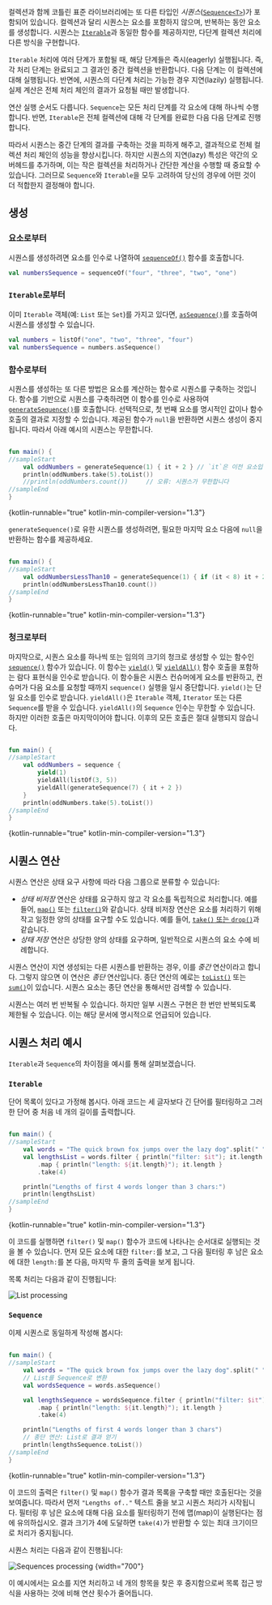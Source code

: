 [//]: # (title: 시퀀스)

컬렉션과 함께 코틀린 표준 라이브러리에는 또 다른 타입인 _시퀀스_([`Sequence<T>`](https://kotlinlang.org/api/latest/jvm/stdlib/kotlin.sequences/-sequence/index.html))가 포함되어 있습니다.
컬렉션과 달리 시퀀스는 요소를 포함하지 않으며, 반복하는 동안 요소를 생성합니다.
시퀀스는 [`Iterable`](https://kotlinlang.org/api/latest/jvm/stdlib/kotlin.collections/-iterable/index.html)과 동일한 함수를 제공하지만, 다단계 컬렉션 처리에 다른 방식을 구현합니다.

`Iterable` 처리에 여러 단계가 포함될 때, 해당 단계들은 즉시(eagerly) 실행됩니다. 즉, 각 처리 단계는 완료되고 그 결과인 중간 컬렉션을 반환합니다. 다음 단계는 이 컬렉션에 대해 실행됩니다. 반면에, 시퀀스의 다단계 처리는 가능한 경우 지연(lazily) 실행됩니다. 실제 계산은 전체 처리 체인의 결과가 요청될 때만 발생합니다.

연산 실행 순서도 다릅니다. `Sequence`는 모든 처리 단계를 각 요소에 대해 하나씩 수행합니다. 반면, `Iterable`은 전체 컬렉션에 대해 각 단계를 완료한 다음 다음 단계로 진행합니다.

따라서 시퀀스는 중간 단계의 결과를 구축하는 것을 피하게 해주고, 결과적으로 전체 컬렉션 처리 체인의 성능을 향상시킵니다. 하지만 시퀀스의 지연(lazy) 특성은 약간의 오버헤드를 추가하며, 이는 작은 컬렉션을 처리하거나 간단한 계산을 수행할 때 중요할 수 있습니다. 그러므로 `Sequence`와 `Iterable`을 모두 고려하여 당신의 경우에 어떤 것이 더 적합한지 결정해야 합니다.

## 생성

### 요소로부터

시퀀스를 생성하려면 요소를 인수로 나열하여 [`sequenceOf()`](https://kotlinlang.org/api/latest/jvm/stdlib/kotlin.sequences/sequence-of.html) 함수를 호출합니다.

```kotlin
val numbersSequence = sequenceOf("four", "three", "two", "one")
```

### `Iterable`로부터

이미 `Iterable` 객체(예: `List` 또는 `Set`)를 가지고 있다면, [`asSequence()`](https://kotlinlang.org/api/latest/jvm/stdlib/kotlin.collections/as-sequence.html)를 호출하여 시퀀스를 생성할 수 있습니다.

```kotlin
val numbers = listOf("one", "two", "three", "four")
val numbersSequence = numbers.asSequence()

```

### 함수로부터

시퀀스를 생성하는 또 다른 방법은 요소를 계산하는 함수로 시퀀스를 구축하는 것입니다.
함수를 기반으로 시퀀스를 구축하려면 이 함수를 인수로 사용하여 [`generateSequence()`](https://kotlinlang.org/api/latest/jvm/stdlib/kotlin.sequences/generate-sequence.html)를 호출합니다. 선택적으로, 첫 번째 요소를 명시적인 값이나 함수 호출의 결과로 지정할 수 있습니다.
제공된 함수가 `null`을 반환하면 시퀀스 생성이 중지됩니다. 따라서 아래 예시의 시퀀스는 무한합니다.

```kotlin

fun main() {
//sampleStart
    val oddNumbers = generateSequence(1) { it + 2 } // `it`은 이전 요소입니다
    println(oddNumbers.take(5).toList())
    //println(oddNumbers.count())     // 오류: 시퀀스가 무한합니다
//sampleEnd
}
```
{kotlin-runnable="true" kotlin-min-compiler-version="1.3"}

`generateSequence()`로 유한 시퀀스를 생성하려면, 필요한 마지막 요소 다음에 `null`을 반환하는 함수를 제공하세요.

```kotlin

fun main() {
//sampleStart
    val oddNumbersLessThan10 = generateSequence(1) { if (it < 8) it + 2 else null }
    println(oddNumbersLessThan10.count())
//sampleEnd
}
```
{kotlin-runnable="true" kotlin-min-compiler-version="1.3"}

### 청크로부터

마지막으로, 시퀀스 요소를 하나씩 또는 임의의 크기의 청크로 생성할 수 있는 함수인 [`sequence()`](https://kotlinlang.org/api/latest/jvm/stdlib/kotlin.sequences/sequence.html) 함수가 있습니다.
이 함수는 [`yield()`](https://kotlinlang.org/api/latest/jvm/stdlib/kotlin.sequences/-sequence-scope/yield.html) 및 [`yieldAll()`](https://kotlinlang.org/api/latest/jvm/stdlib/kotlin.sequences/-sequence-scope/yield-all.html) 함수 호출을 포함하는 람다 표현식을 인수로 받습니다.
이 함수들은 시퀀스 컨슈머에게 요소를 반환하고, 컨슈머가 다음 요소를 요청할 때까지 `sequence()` 실행을 일시 중단합니다. `yield()`는 단일 요소를 인수로 받습니다. `yieldAll()`은 `Iterable` 객체, `Iterator` 또는 다른 `Sequence`를 받을 수 있습니다. `yieldAll()`의 `Sequence` 인수는 무한할 수 있습니다. 하지만 이러한 호출은 마지막이어야 합니다. 이후의 모든 호출은 절대 실행되지 않습니다.

```kotlin

fun main() {
//sampleStart
    val oddNumbers = sequence {
        yield(1)
        yieldAll(listOf(3, 5))
        yieldAll(generateSequence(7) { it + 2 })
    }
    println(oddNumbers.take(5).toList())
//sampleEnd
}
```
{kotlin-runnable="true" kotlin-min-compiler-version="1.3"}

## 시퀀스 연산

시퀀스 연산은 상태 요구 사항에 따라 다음 그룹으로 분류할 수 있습니다:

*   _상태 비저장_ 연산은 상태를 요구하지 않고 각 요소를 독립적으로 처리합니다. 예를 들어, [`map()`](collection-transformations.md#map) 또는 [`filter()`](collection-filtering.md)와 같습니다.
    상태 비저장 연산은 요소를 처리하기 위해 작고 일정한 양의 상태를 요구할 수도 있습니다. 예를 들어, [`take()` 또는 `drop()`](collection-parts.md)과 같습니다.
*   _상태 저장_ 연산은 상당한 양의 상태를 요구하며, 일반적으로 시퀀스의 요소 수에 비례합니다.

시퀀스 연산이 지연 생성되는 다른 시퀀스를 반환하는 경우, 이를 _중간_ 연산이라고 합니다.
그렇지 않으면 이 연산은 _종단_ 연산입니다. 종단 연산의 예로는 [`toList()`](constructing-collections.md#copy) 또는 [`sum()`](collection-aggregate.md)이 있습니다. 시퀀스 요소는 종단 연산을 통해서만 검색할 수 있습니다.

시퀀스는 여러 번 반복될 수 있습니다. 하지만 일부 시퀀스 구현은 한 번만 반복되도록 제한될 수 있습니다. 이는 해당 문서에 명시적으로 언급되어 있습니다.

## 시퀀스 처리 예시

`Iterable`과 `Sequence`의 차이점을 예시를 통해 살펴보겠습니다.

### `Iterable`

단어 목록이 있다고 가정해 봅시다. 아래 코드는 세 글자보다 긴 단어를 필터링하고 그러한 단어 중 처음 네 개의 길이를 출력합니다.

```kotlin

fun main() {    
//sampleStart
    val words = "The quick brown fox jumps over the lazy dog".split(" ")
    val lengthsList = words.filter { println("filter: $it"); it.length > 3 }
        .map { println("length: ${it.length}"); it.length }
        .take(4)

    println("Lengths of first 4 words longer than 3 chars:")
    println(lengthsList)
//sampleEnd
}
```
{kotlin-runnable="true" kotlin-min-compiler-version="1.3"}

이 코드를 실행하면 `filter()` 및 `map()` 함수가 코드에 나타나는 순서대로 실행되는 것을 볼 수 있습니다. 먼저 모든 요소에 대한 `filter:`를 보고, 그 다음 필터링 후 남은 요소에 대한 `length:`를 본 다음, 마지막 두 줄의 출력을 보게 됩니다.

목록 처리는 다음과 같이 진행됩니다:

![List processing](list-processing.svg)

### `Sequence`

이제 시퀀스로 동일하게 작성해 봅시다:

```kotlin

fun main() {
//sampleStart
    val words = "The quick brown fox jumps over the lazy dog".split(" ")
    // List를 Sequence로 변환
    val wordsSequence = words.asSequence()

    val lengthsSequence = wordsSequence.filter { println("filter: $it"); it.length > 3 }
        .map { println("length: ${it.length}"); it.length }
        .take(4)

    println("Lengths of first 4 words longer than 3 chars")
    // 종단 연산: List로 결과 얻기
    println(lengthsSequence.toList())
//sampleEnd
}
```
{kotlin-runnable="true" kotlin-min-compiler-version="1.3"}

이 코드의 출력은 `filter()` 및 `map()` 함수가 결과 목록을 구축할 때만 호출된다는 것을 보여줍니다.
따라서 먼저 `"Lengths of.."` 텍스트 줄을 보고 시퀀스 처리가 시작됩니다.
필터링 후 남은 요소에 대해 다음 요소를 필터링하기 전에 맵(map)이 실행된다는 점에 유의하십시오.
결과 크기가 4에 도달하면 `take(4)`가 반환할 수 있는 최대 크기이므로 처리가 중지됩니다.

시퀀스 처리는 다음과 같이 진행됩니다:

![Sequences processing](sequence-processing.svg) {width="700"}

이 예시에서는 요소를 지연 처리하고 네 개의 항목을 찾은 후 중지함으로써 목록 접근 방식을 사용하는 것에 비해 연산 횟수가 줄어듭니다.